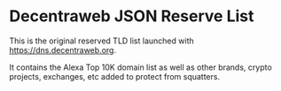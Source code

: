 # Decentraweb JSON Reserve List
This is the original reserved TLD list launched with https://dns.decentraweb.org.

It contains the Alexa Top 10K domain list as well as other brands, crypto projects, exchanges, etc added to protect from squatters. 
